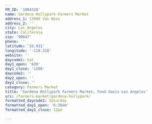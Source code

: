 ```yaml
---
FM_ID: '1004328'
name: Gardena Hollypark Farmers Market
address_1: 13000 Van Ness
address_2: ''
city: Los Angeles
state: California
zip: '90047'
phone: ''
latitude: '33.931'
longitude: '-118.318'
website: ''
daycode1: Sat
day1_open: '630'
day1_close: '1200'
daycode2: ''
day2_open: ''
day2_close: ''
category: Farmers Market
title: 'Gardena Hollypark Farmers Market, Food Oasis Los Angeles'
uri: /farmers-market/gardena-hollypark/
formatted_daycode1: Saturday
formatted_day1_open: '6:30am'
formatted_day1_close: 12pm

---
```

